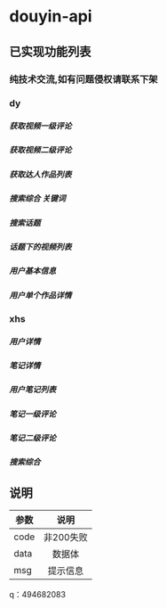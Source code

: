 # douyin-api
## 已实现功能列表

### 纯技术交流,如有问题侵权请联系下架

### dy
##### 获取视频一级评论
##### 获取视频二级评论
##### 获取达人作品列表
##### 搜索综合 关键词
##### 搜索话题
##### 话题下的视频列表
##### 用户基本信息
##### 用户单个作品详情

### xhs
##### 用户详情
##### 笔记详情
##### 用户笔记列表
##### 笔记一级评论
##### 笔记二级评论
##### 搜索综合

## 说明
参数|说明|
--|:--:|
code|非200失败|
data|数据体|
msg|提示信息|

q：494682083
